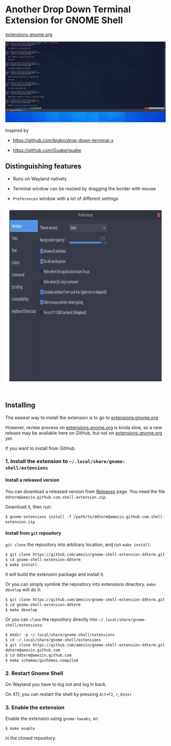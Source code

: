 # Another Drop Down Terminal Extension for GNOME Shell

[extensions.gnome.org]

<img src="docs/screenshot.png" />

Inspired by

- https://github.com/bigbn/drop-down-terminal-x

- https://github.com/Guake/guake

## Distinguishing features

- Runs on Wayland natively

- Terminal window can be resized by dragging the border with mouse

- `Preferences` window with a lot of different settings

<img src="docs/prefs.gif" width="877" height="579" />

## Installing

The easiest way to install the extension is to go to [extensions.gnome.org].

However, review process on [extensions.gnome.org] is kinda slow, so a new
release may be available here on GitHub, but not on [extensions.gnome.org] yet.

[extensions.gnome.org]: https://extensions.gnome.org/extension/3780/ddterm/

If you want to install from GitHub:

### 1. Install the extension to `~/.local/share/gnome-shell/extensions`

#### Install a released version

You can download a released version from
[Releases](https://github.com/amezin/gnome-shell-extension-ddterm/releases)
page. You need the file `ddterm@amezin.github.com.shell-extension.zip`.

Download it, then run:

    $ gnome-extensions install -f /path/to/ddterm@amezin.github.com.shell-extension.zip

#### Install from `git` repository

`git clone` the repository into arbitrary location, and run `make install`:

    $ git clone https://github.com/amezin/gnome-shell-extension-ddterm.git
    $ cd gnome-shell-extension-ddterm
    $ make install

It will build the extension package and install it.

Or you can simply symlink the repository into extensions directory.
`make develop` will do it:

    $ git clone https://github.com/amezin/gnome-shell-extension-ddterm.git
    $ cd gnome-shell-extension-ddterm
    $ make develop

Or you can `clone` the repository directly into `~/.local/share/gnome-shell/extensions`:

    $ mkdir -p ~/.local/share/gnome-shell/extensions
    $ cd ~/.local/share/gnome-shell/extensions
    $ git clone https://github.com/amezin/gnome-shell-extension-ddterm.git ddterm@amezin.github.com
    $ cd ddterm@amezin.github.com
    $ make schemas/gschemas.compiled

### 2. Restart Gnome Shell

On Wayland you have to log out and log in back.

On X11, you can restart the shell by pressing `Alt+F2`, `r`, `Enter`

### 3. Enable the extension

Enable the extension using `gnome-tweaks`, or:

    $ make enable

in the cloned repository.
